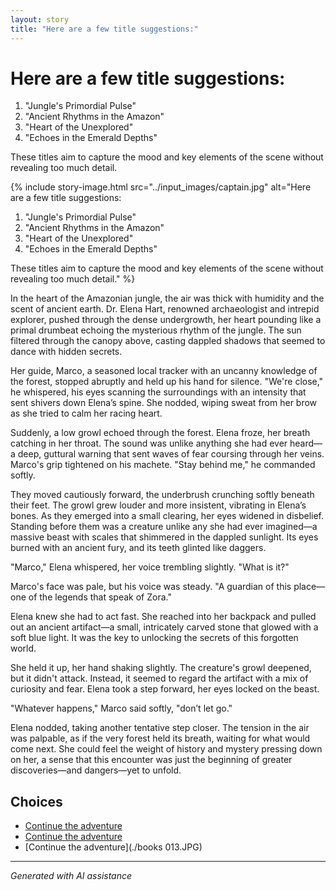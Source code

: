```yaml
---
layout: story
title: "Here are a few title suggestions:"
---
```


# Here are a few title suggestions:

1. "Jungle's Primordial Pulse"
2. "Ancient Rhythms in the Amazon"
3. "Heart of the Unexplored"
4. "Echoes in the Emerald Depths"

These titles aim to capture the mood and key elements of the scene without revealing too much detail.

{% include story-image.html src="../input_images/captain.jpg" alt="Here are a few title suggestions:

1. "Jungle's Primordial Pulse"
2. "Ancient Rhythms in the Amazon"
3. "Heart of the Unexplored"
4. "Echoes in the Emerald Depths"

These titles aim to capture the mood and key elements of the scene without revealing too much detail." %}

In the heart of the Amazonian jungle, the air was thick with humidity and the scent of ancient earth. Dr. Elena Hart, renowned archaeologist and intrepid explorer, pushed through the dense undergrowth, her heart pounding like a primal drumbeat echoing the mysterious rhythm of the jungle. The sun filtered through the canopy above, casting dappled shadows that seemed to dance with hidden secrets.

Her guide, Marco, a seasoned local tracker with an uncanny knowledge of the forest, stopped abruptly and held up his hand for silence. "We're close," he whispered, his eyes scanning the surroundings with an intensity that sent shivers down Elena’s spine. She nodded, wiping sweat from her brow as she tried to calm her racing heart.

Suddenly, a low growl echoed through the forest. Elena froze, her breath catching in her throat. The sound was unlike anything she had ever heard—a deep, guttural warning that sent waves of fear coursing through her veins. Marco's grip tightened on his machete. "Stay behind me," he commanded softly.

They moved cautiously forward, the underbrush crunching softly beneath their feet. The growl grew louder and more insistent, vibrating in Elena’s bones. As they emerged into a small clearing, her eyes widened in disbelief. Standing before them was a creature unlike any she had ever imagined—a massive beast with scales that shimmered in the dappled sunlight. Its eyes burned with an ancient fury, and its teeth glinted like daggers.

"Marco," Elena whispered, her voice trembling slightly. "What is it?"

Marco's face was pale, but his voice was steady. "A guardian of this place—one of the legends that speak of Zora."

Elena knew she had to act fast. She reached into her backpack and pulled out an ancient artifact—a small, intricately carved stone that glowed with a soft blue light. It was the key to unlocking the secrets of this forgotten world.

She held it up, her hand shaking slightly. The creature's growl deepened, but it didn't attack. Instead, it seemed to regard the artifact with a mix of curiosity and fear. Elena took a step forward, her eyes locked on the beast.

"Whatever happens," Marco said softly, "don’t let go."

Elena nodded, taking another tentative step closer. The tension in the air was palpable, as if the very forest held its breath, waiting for what would come next. She could feel the weight of history and mystery pressing down on her, a sense that this encounter was just the beginning of greater discoveries—and dangers—yet to unfold.


## Choices

* [Continue the adventure](./463430190_8751461418281550_7714871349040429364_n)
* [Continue the adventure](./477085949_1376430796875724_8916528934155297778_n)
* [Continue the adventure](./books 013.JPG)


---
*Generated with AI assistance*
